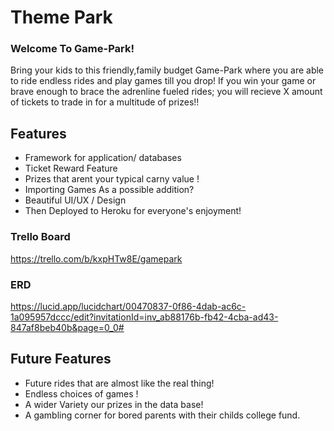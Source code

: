 # Theme Park #

### Welcome To Game-Park! ###
Bring your kids to this  friendly,family budget Game-Park where you are able to ride endless rides and play games till you drop! If you win your game or brave enough to brace the adrenline fueled rides; you will recieve X amount of tickets to trade in for a multitude of prizes!! 

## Features ##

- Framework for application/ databases
- Ticket Reward Feature
- Prizes that arent your typical carny value !
- Importing Games As a possible addition?
- Beautiful  UI/UX / Design 
- Then Deployed to Heroku for everyone's enjoyment!



### Trello Board ###

https://trello.com/b/kxpHTw8E/gamepark

### ERD ###

https://lucid.app/lucidchart/00470837-0f86-4dab-ac6c-1a095957dccc/edit?invitationId=inv_ab88176b-fb42-4cba-ad43-847af8beb40b&page=0_0#


## Future Features ##
- Future rides that are almost like the real thing!
- Endless choices of games !
- A wider Variety our prizes in the data base!
- A gambling corner for bored parents with their childs college fund.
